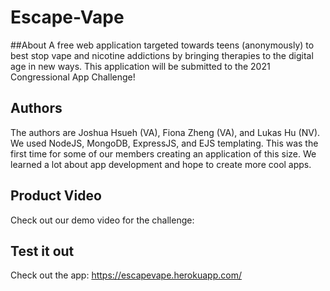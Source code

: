 # Escape-Vape
##About
A free web application targeted towards teens (anonymously) to best stop vape and nicotine addictions by bringing therapies to the digital age in new ways. This application will be submitted to the 2021 Congressional App Challenge!

## Authors
The authors are Joshua Hsueh (VA), Fiona Zheng (VA), and Lukas Hu (NV). We used NodeJS, MongoDB, ExpressJS, and EJS templating. This was the first time for some of our members creating an application of this size. We learned a lot about app development and hope to create more cool apps.

## Product Video
Check out our demo video for the challenge:

## Test it out
Check out the app:
https://escapevape.herokuapp.com/
